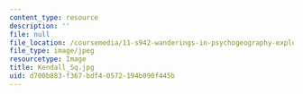 ```yaml
---
content_type: resource
description: ''
file: null
file_location: /coursemedia/11-s942-wanderings-in-psychogeography-exploring-landscapes-of-history-biography-memory-culture-nature-poetry-surreality-fantasy-and-madness-fall-2020/d700b883f367bdf40572194b090f445b_Kendall_Sq.jpg
file_type: image/jpeg
resourcetype: Image
title: Kendall_Sq.jpg
uid: d700b883-f367-bdf4-0572-194b090f445b
---
```

